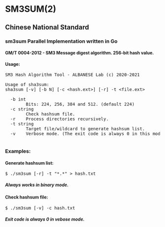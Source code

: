 # SM3SUM(2)
## Chinese National Standard
### sm3sum Parallel Implementation written in Go
#### GM/T 0004-2012 - SM3 Message digest algorithm. 256-bit hash value.

#### Usage:
<PRE>
SM3 Hash Algorithm Tool - ALBANESE Lab (c) 2020-2021

Usage of sha3sum:
sha3sum [-v] [-b N] [-c &lt;hash.ext&gt;] [-r] -t &lt;file.ext&gt;

  -b int
        Bits: 224, 256, 384 and 512. (default 224)
  -c string
        Check hashsum file.
  -r    Process directories recursively.
  -t string
        Target file/wildcard to generate hashsum list.
  -v    Verbose mode. (The exit code is always 0 in this mode)
  </PRE>
  
### Examples:

#### Generate hashsum list:
<pre>
$ ./sm3sum [-r] -t "*.*" > hash.txt
</pre>
##### Always works in binary mode. 

#### Check hashsum file:
<pre>
$ ./sm3sum [-v] -c hash.txt
</pre>
##### Exit code is always 0 in vebose mode. 
